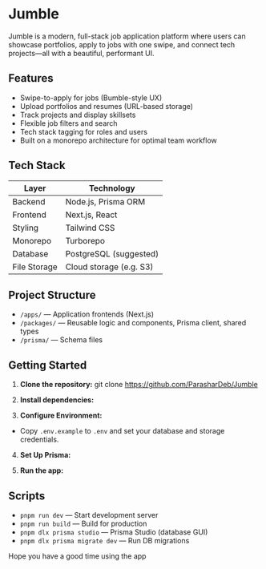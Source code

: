 # Jumble

Jumble is a modern, full-stack job application platform where users can showcase portfolios, apply to jobs with one swipe, and connect tech projects—all with a beautiful, performant UI.

## Features

- Swipe-to-apply for jobs (Bumble-style UX)
- Upload portfolios and resumes (URL-based storage)
- Track projects and display skillsets
- Flexible job filters and search
- Tech stack tagging for roles and users
- Built on a monorepo architecture for optimal team workflow

## Tech Stack

| Layer         | Technology                |
| ------------- | ------------------------- |
| Backend       | Node.js, Prisma ORM       |
| Frontend      | Next.js, React            |
| Styling       | Tailwind CSS              |
| Monorepo      | Turborepo                 |
| Database      | PostgreSQL (suggested)    |
| File Storage  | Cloud storage (e.g. S3)   |

## Project Structure

- `/apps/` — Application frontends (Next.js)
- `/packages/` — Reusable logic and components, Prisma client, shared types
- `/prisma/` — Schema files

## Getting Started

1. **Clone the repository:**
git clone https://github.com/ParasharDeb/Jumble

2. **Install dependencies:**

3. **Configure Environment:**
- Copy `.env.example` to `.env` and set your database and storage credentials.

4. **Set Up Prisma:**

5. **Run the app:**


## Scripts

- `pnpm run dev` — Start development server
- `pnpm run build` — Build for production
- `pnpm dlx prisma studio` — Prisma Studio (database GUI)
- `pnpm dlx prisma migrate dev` — Run DB migrations

Hope you have a good time using the app